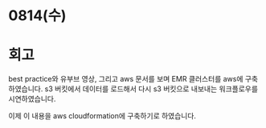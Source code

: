# 0814(수)

# 회고
best practice와 유부브 영상, 그리고 aws 문서를 보며 EMR 클러스터를 aws에 구축하였습니다.
s3 버킷에서 데이터를 로드해서 다시 s3 버킷으로 내보내는 워크플로우를 시연하였습니다.

이제 이 내용을 aws cloudformation에 구축하기로 하였습니다.
